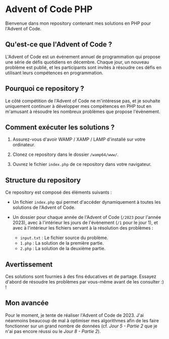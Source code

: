 # Advent of Code PHP

Bienvenue dans mon repository contenant mes solutions en PHP pour l'Advent of Code. 

## Qu'est-ce que l'Advent of Code ?

L'Advent of Code est un événement annuel de programmation qui propose une série de défis quotidiens en décembre. Chaque jour, un nouveau problème est publié, et les participants sont invités à résoudre ces défis en utilisant leurs compétences en programmation.

## Pourquoi ce repository ?

Le côté compétition de l'Advent of Code ne m'intéresse pas, et je souhaite uniquement continuer à développer mes compétences en PHP tout en m'amusant à résoudre les nombreux problèmes que propose l'évènement.

## Comment exécuter les solutions ?

1. Assurez-vous d'avoir WAMP / XAMP / LAMP d'installé sur votre ordinateur.

2. Clonez ce repository dans le dossier `/wamp64/www/`.

3. Ouvrez le fichier `index.php` de ce repository dans votre navigateur.

## Structure du repository

Ce repository est composé des éléments suivants :

- Un fichier `index.php` qui permet d'accéder dynamiquement à toutes les solutions de l'Advent of Code.

- Un dossier pour chaque année de l'Advent of Code (`/2023` pour l'année 2023), avec à l'intérieur les jours de l'évènement (`/1` pour le jour 1), et avec à l'intérieur les fichiers servant à la résolution des problèmes : 

   - `input.txt` : Le fichier source du problème.
   - `1.php` : La solution de la première partie.
   - `2.php` : La solution de la deuxième partie.

## Avertissement

Ces solutions sont fournies à des fins éducatives et de partage. Essayez d'abord de résoudre les problèmes par vous-même avant de les consulter :) !

## Mon avancée

Pour le moment, je tente de réaliser l'Advent of Code de 2023. J'ai néanmoins beaucoup de mal à optimiser mes algorithmes afin de les faire fonctionner sur un grand nombre de données (cf. _Jour 5 - Partie 2_ que je n'ai pas encore réussi ou le _Jour 8 - Partie 2_).